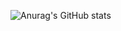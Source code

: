 ![Anurag's GitHub stats](https://github-readme-stats.vercel.app/api?username=myungseong&theme=react&show_icons=true)
